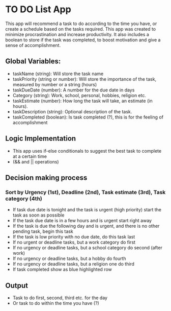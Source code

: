 # TO DO List App
This app will recommend a task to do according to the time you have, or create a schedule based on the tasks required. This app was created to minimize procrastination and increase productivity. It also includes a boolean to store if the task was completed, to boost motivation and give a sense of accomplishment. 

## Global Variables: 
* taskName (string): Will store the task name
* taskPriority (string or number): Will store the importance of the task, measured by number or a string (hours)
* taskDueDate (number): A number for the due date in days
* Category (string): Work, school, personal, hobbies, religion etc. 
* taskEstimate (number): How long the task will take, an estimate (in hours).
* taskDescription (string): Optional description of the task.
* taskCompleted (boolean): Is task completed (?), this is for the feeling of accomplishment

## Logic Implementation
* This app uses if-else conditionals to suggest the best task to complete at a certain time
* (&& and || operations)

## Decision making process
### Sort by Urgency (1st), Deadline (2nd), Task estimate (3rd), Task category (4th)
* If task due date is tonight and the task is urgent (high priority) start the task as soon as possible
* If the task due date is in a few hours and is urgent start right away
* If the task is due the following day and is urgent, and there is no other pending task, begin this task
* If the task is low priority with no due date, do this task last 
* If no urgent or deadline tasks, but a work category do first
* If no urgency or deadline tasks, but a school category do second (after work)
* If no urgency or deadline tasks, but a hobby do fourth
* If no urgency or deadline tasks, but a religion one do third
* If task completed show as blue highlighted row

## Output
* Task to do first, second, third etc. for the day
* Or task to do within the time you have (?)



<!-- <div>
                <label for="">Task:</label>
                <input type="text" name="taskname" required>
            </div>
            <div>
                <label for="">Task Deadline:</label>
                <input type="date" name="taskdeadline" required>
            </div>
            <div>
                <label for="">Task Time Estimate:</label>
                <input type="number" id="timeInput">
            </div>
            <div>
                <label for="">Task Category:</label>
                <select name="taskcategory" required>
                    <option value="work">Work</option>
                    <option value="school">School</option>
                    <option value="hobbies">Hobbies</option>
                    <option value="religion">Religion</option>
                    <option value="family">Family</option>
                </select>
            </div>
            <div>
                <label for="">Task Priority:</label>
                <select name="taskpriority" required>
                    <option value="top">Top Priority</option>
                    <option value="second">Second Priority</option>
                    <option value="third">Third Priority</option>
                    <option value="fourth">Fourth Priority</option>
                </select>
            </div>
            <div>
                <label for="">Task Completed?</label>
                <input type="radio" name="choiceYes" value="yes" id="yes"> Yes
                <input type="radio" name="choiceNo" value="no" id="no"> No
            </div> -->


<!-- // btnEdit.addEventListener("click", function (e) {
//     if (e.target.classList.contains('edit-btn')) {  // checking if e.target is the edit button
//         const buttonEdit = e.target;        // captures the edit button
//         const row = buttonEdit.closest('tr'); // finds closest tr (the row btn is in)
//         const isEditing = btnEdit.textContent === "Save"; //boolean
//         if (!isEditing) {
//             // Convert to input
//             row.querySelectorAll('td:not(:last-child)').forEach(cell => {
//               const value = cell.textContent;
//               cell.innerHTML = `<input type="text" value="${value}">`;
//             });
//             btnEdit.textContent = 'Save';
//           } else {
//             // Save inputs back to text
//             row.querySelectorAll('td:not(:last-child)').forEach(cell => {
//               const input = cell.querySelector('input');
//               if (input) {
//                 cell.textContent = input.value;
//               }
//             });
//             btnEdit.textContent = 'Edit';
//         }
//     }
// }) -->